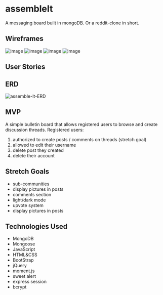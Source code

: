 # assembleIt
A messaging board built in mongoDB. Or a reddit-clone in short.

## Wireframes
<img src="https://i.ibb.co/k6DmtG5/image.png" alt="image" border="0">
<img src="https://i.ibb.co/syX80tR/image.png" alt="image" border="0">
<img src="https://i.ibb.co/0sqw93k/image.png" alt="image" border="0">
<img src="https://i.ibb.co/pbVkPXx/image.png" alt="image" border="0">

## User Stories

## ERD
<img src="https://i.ibb.co/8NrsKZp/assemble-It-ERD.jpg" alt="assemble-It-ERD" border="0">

## MVP
A simple bulletin board that allows registered users to browse and create discussion threads.
Registered users:
1. authorized to create posts / comments on threads (stretch goal)
1. allowed to edit their username
1. delete post they created
1. delete their account



## Stretch Goals
- sub-communities
- display pictures in posts
- comments section
- light/dark mode
- upvote system
- display pictures in posts

## Technologies Used
- MongoDB
- Mongoose
- JavaScript
- HTML&CSS
- BootStrap
- jQuery
- moment.js
- sweet alert
- express session
- bcrypt
